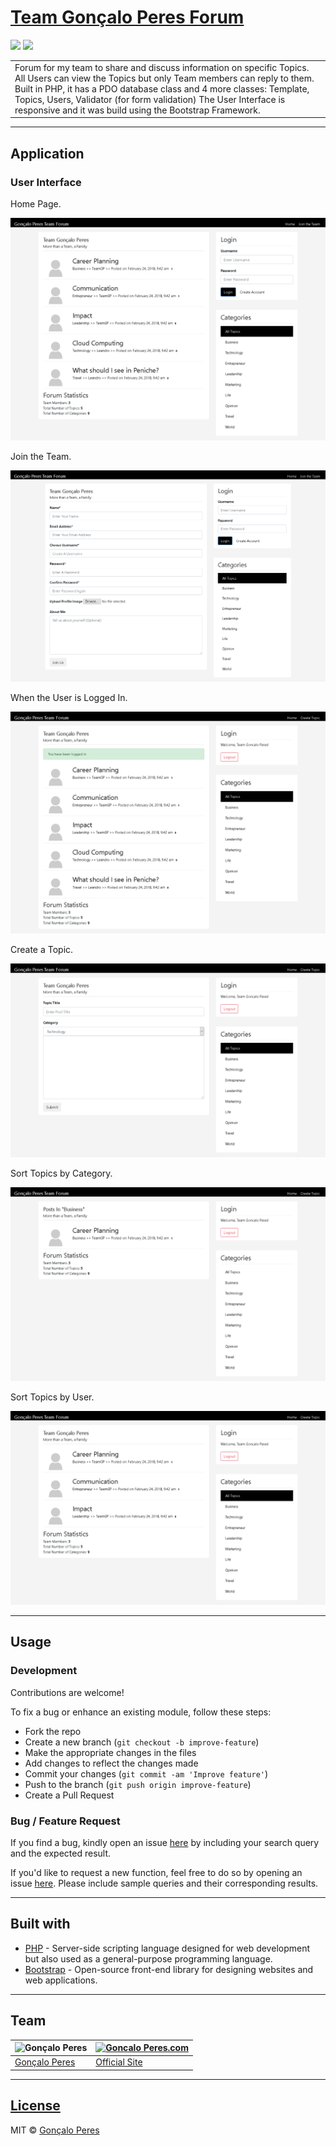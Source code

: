 # [Team Gonçalo Peres Forum](https://github.com/goncaloperes/Project-PHP-TeamGoncaloPeres)
![](https://img.shields.io/badge/Version-1.0-blue.svg) 
![](https://img.shields.io/badge/License-MIT-green.svg)


<table>
<tr>
<td>
Forum for my team to share and discuss information on specific Topics.
  All Users can view the Topics but only Team members can reply to them.
  Built in PHP, it has a PDO database class and 4 more classes: Template, Topics, Users, Validator (for form validation)
  The User Interface is responsive and it was build using the Bootstrap Framework.
</td>
</tr>
</table>


---

## Application

### User Interface

Home Page.

![](https://github.com/goncaloperes/Project-PHP-TeamGoncaloPeres/blob/master/Snapshots/Home.png)

Join the Team.

![](https://github.com/goncaloperes/Project-PHP-TeamGoncaloPeres/blob/master/Snapshots/Join_the_Team.png)

When the User is Logged In.

![](https://github.com/goncaloperes/Project-PHP-TeamGoncaloPeres/blob/master/Snapshots/Logged_In.png)

Create a Topic.

![](https://github.com/goncaloperes/Project-PHP-TeamGoncaloPeres/blob/master/Snapshots/Create_Topic.png)

Sort Topics by Category.

![](https://github.com/goncaloperes/Project-PHP-TeamGoncaloPeres/blob/master/Snapshots/Sort_Category.png)

Sort Topics by User.

![](https://github.com/goncaloperes/Project-PHP-TeamGoncaloPeres/blob/master/Snapshots/Sort_User.png)


---

## Usage

### Development
Contributions are welcome!

To fix a bug or enhance an existing module, follow these steps:

- Fork the repo
- Create a new branch (`git checkout -b improve-feature`)
- Make the appropriate changes in the files
- Add changes to reflect the changes made
- Commit your changes (`git commit -am 'Improve feature'`)
- Push to the branch (`git push origin improve-feature`)
- Create a Pull Request 

### Bug / Feature Request

If you find a bug, kindly open an issue [here](https://github.com/goncaloperes/Project-PHP-TeamGoncaloPeres/issues/new) by including your search query and the expected result.

If you'd like to request a new function, feel free to do so by opening an issue [here](https://github.com/goncaloperes/Project-PHP-TeamGoncaloPeres/issues/new). Please include sample queries and their corresponding results.

---

## Built with 

- [PHP](http://www.php.net) - Server-side scripting language designed for web development but also used as a general-purpose programming language.
- [Bootstrap](https://getbootstrap.com) -  Open-source front-end library for designing websites and web applications.

---

## Team

![Gonçalo Peres](https://media-exp2.licdn.com/mpr/mpr/shrinknp_200_200/AAIA_wDGAAAAAQAAAAAAAAqTAAAAJDBlZTE3MmI0LWNmNjgtNDM3MS1iMzRmLTI0ZGQ1MGRlMWE1Yw.jpg)  | [![Goncalo Peres.com]()](https://goncaloperes.com/)
---|---
[Gonçalo Peres](https://github.com/goncaloperes) |[Official Site](https://goncaloperes.com)


---

## [License](https://github.com/goncaloperes/Project-PHP-TeamGoncaloPeres/blob/master/LICENSE)

MIT © [Gonçalo Peres](https://goncaloperes.github.io)
